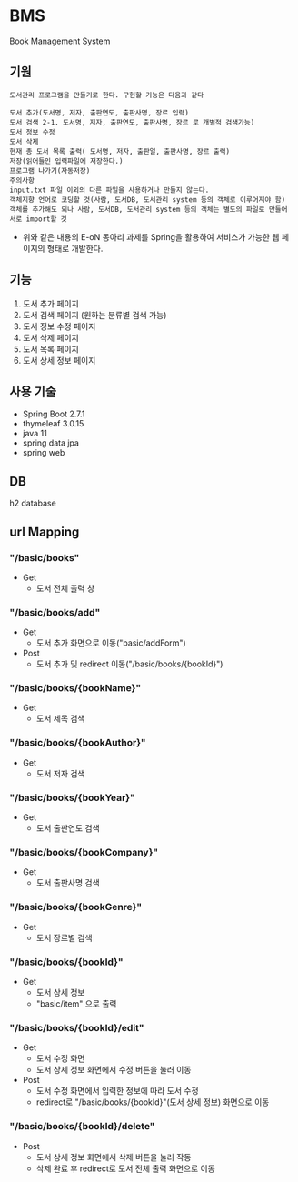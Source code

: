 # BMS

Book Management System

## 기원
```
도서관리 프로그램을 만들기로 한다. 구현할 기능은 다음과 같다

도서 추가(도서명, 저자, 출판연도, 출판사명, 장르 입력)
도서 검색 2-1. 도서명, 저자, 출판연도, 출판사명, 장르 로 개별적 검색가능)
도서 정보 수정
도서 삭제
현재 총 도서 목록 출력( 도서명, 저자, 출판일, 출판사명, 장르 출력)
저장(읽어들인 입력파일에 저장한다.)
프로그램 나가기(자동저장)
주의사항
input.txt 파일 이외의 다른 파일을 사용하거나 만들지 않는다.
객체지향 언어로 코딩할 것(사람, 도서DB, 도서관리 system 등의 객체로 이루어져야 함)
객체를 추가해도 되나 사람, 도서DB, 도서관리 system 등의 객체는 별도의 파일로 만들어 서로 import할 것
```
- 위와 같은 내용의 E-oN 동아리 과제를 Spring을 활용하여 서비스가 가능한 웹 페이지의 형태로 개발한다.

## 기능
1. 도서 추가 페이지
2. 도서 검색 페이지 (원하는 분류별 검색 가능)
3. 도서 정보 수정 페이지
4. 도서 삭제 페이지
5. 도서 목록 페이지
6. 도서 상세 정보 페이지

## 사용 기술
- Spring Boot 2.7.1
- thymeleaf 3.0.15
- java 11
- spring data jpa
- spring web

## DB
h2 database

## url Mapping
### "/basic/books"
- Get
  - 도서 전체 출력 창
  
### "/basic/books/add"
- Get
  - 도서 추가 화면으로 이동("basic/addForm")
- Post
  - 도서 추가 및 redirect 이동("/basic/books/{bookId}")
  
### "/basic/books/{bookName}"
- Get
  - 도서 제목 검색
  
### "/basic/books/{bookAuthor}"
- Get
  - 도서 저자 검색
  
### "/basic/books/{bookYear}"
- Get
  - 도서 출판연도 검색
  
### "/basic/books/{bookCompany}"
- Get
  - 도서 출판사명 검색
  
### "/basic/books/{bookGenre}"
- Get
  - 도서 장르별 검색

### "/basic/books/{bookId}"
- Get
  - 도서 상세 정보
  - "basic/item" 으로 출력

### "/basic/books/{bookId}/edit"
- Get
  - 도서 수정 화면
  - 도서 상세 정보 화면에서 수정 버튼을 눌러 이동
- Post
  - 도서 수정 화면에서 입력한 정보에 따라 도서 수정
  - redirect로 "/basic/books/{bookId}"(도서 상세 정보) 화면으로 이동

### "/basic/books/{bookId}/delete"
- Post
  - 도서 상세 정보 화면에서 삭제 버튼을 눌러 작동
  - 삭제 완료 후 redirect로 도서 전체 출력 화면으로 이동
